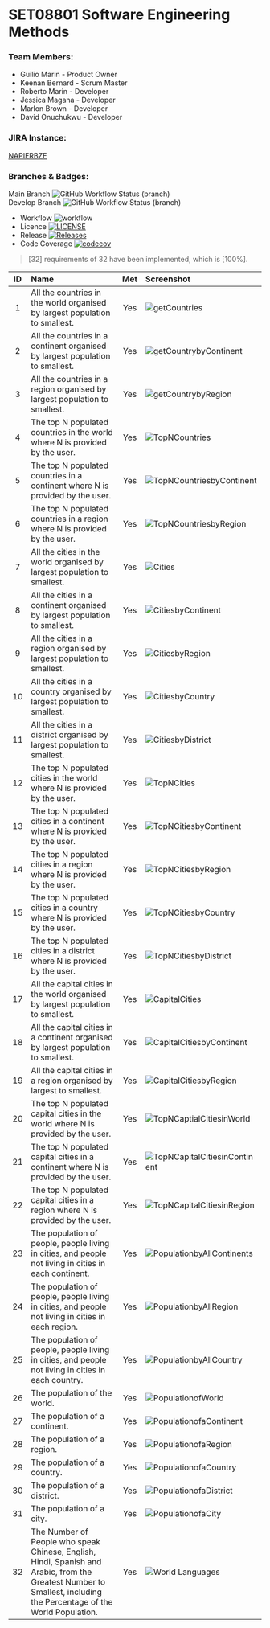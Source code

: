 # SET08801 Software Engineering Methods

### Team Members:
- Guilio Marin - Product Owner
- Keenan Bernard - Scrum Master
- Roberto Marin - Developer
- Jessica Magana - Developer
- Marlon Brown - Developer
- David Onuchukwu - Developer

### JIRA Instance:
[NAPIERBZE](https://napierbze.atlassian.net/jira/software/projects/SEM/boards/1/backlog)

### Branches & Badges:
Main Branch ![GitHub Workflow Status (branch)](https://img.shields.io/github/workflow/status/keenanbernard/sem-group3/ReportingApp-SEM-GRP3/main) <br>
Develop Branch ![GitHub Workflow Status (branch)](https://img.shields.io/github/workflow/status/keenanbernard/sem-group3/ReportingApp-SEM-GRP3/develop) <br>

- Workflow ![workflow](https://github.com/keenanbernard/sem-group3/actions/workflows/main.yml/badge.svg) <br>
- Licence [![LICENSE](https://img.shields.io/github/license/keenanbernard/sem-group3.svg?style=flat-square)](https://github.com/keenanbernard/sem-group3/blob/master/LICENSE) <br>
- Release [![Releases](https://img.shields.io/github/release/keenanbernard/sem-group3/all.svg?style=flat-square)](https://github.com/keenanbernard/sem-group3/releases) <br>
- Code Coverage [![codecov](https://codecov.io/gh/keenanbernard/sem-group3/branch/main/graph/badge.svg?token=WLM5jzekly)](https://codecov.io/gh/keenanbernard/sem-group3)

> [32] requirements of 32 have been implemented, which is [100%].

| ID  | Name        | Met         | Screenshot                                                                                                                                                                                                           |
|:---:|:------------|:-------------:|:---------------------------------------------------------------------------------------------------------------------------------------------------------------------------------------------------------------------|
|  1  | All the countries in the world organised by largest population to smallest. | Yes | ![getCountries](https://github.com/keenanbernard/sem-group3/blob/ce6e71300567b048ec35979b3aae2330833a0f18/images/Country/getCountries.png)                                                                           |
|  2  | All the countries in a continent organised by largest population to smallest. | Yes | ![getCountrybyContinent](https://github.com/keenanbernard/sem-group3/blob/ce6e71300567b048ec35979b3aae2330833a0f18/images/Country/getCountrybyContinent.png)                                                         |
|  3  | All the countries in a region organised by largest population to smallest. | Yes | ![getCountrybyRegion](https://github.com/keenanbernard/sem-group3/blob/ce6e71300567b048ec35979b3aae2330833a0f18/images/Country/getCountrybyRegion.png)                                                               |
|  4  | The top N populated countries in the world where N is provided by the user. | Yes | ![TopNCountries](https://github.com/keenanbernard/sem-group3/blob/ce6e71300567b048ec35979b3aae2330833a0f18/images/Country/TopNCountries.png)                                                                         |
|  5  | The top N populated countries in a continent where N is provided by the user. | Yes | ![TopNCountriesbyContinent](https://github.com/keenanbernard/sem-group3/blob/ce6e71300567b048ec35979b3aae2330833a0f18/images/Country/TopNCountriesbyContinent.png)                                                   |
|  6  | The top N populated countries in a region where N is provided by the user. | Yes | ![TopNCountriesbyRegion](https://github.com/keenanbernard/sem-group3/blob/ce6e71300567b048ec35979b3aae2330833a0f18/images/Country/TopNCountriesbyRegion.png)                                                         |
|  7  | All the cities in the world organised by largest population to smallest. | Yes  | ![Cities](https://github.com/keenanbernard/sem-group3/blob/ce6e71300567b048ec35979b3aae2330833a0f18/images/City/Cities.png)                                                                                          |
|  8  | All the cities in a continent organised by largest population to smallest. | Yes  | ![CitiesbyContinent](https://github.com/keenanbernard/sem-group3/blob/ce6e71300567b048ec35979b3aae2330833a0f18/images/City/CitiesByContinent.png)                                                                    |
|  9  | All the cities in a region organised by largest population to smallest. | Yes  | ![CitiesbyRegion](https://github.com/keenanbernard/sem-group3/blob/ce6e71300567b048ec35979b3aae2330833a0f18/images/City/CitiesByRegion.png)                                                                          |
| 10  | All the cities in a country organised by largest population to smallest. |  Yes  | ![CitiesbyCountry](https://github.com/keenanbernard/sem-group3/blob/ce6e71300567b048ec35979b3aae2330833a0f18/images/City/CitiesbyCountry.png)                                                                        |
| 11  | All the cities in a district organised by largest population to smallest. | Yes   | ![CitiesbyDistrict](https://github.com/keenanbernard/sem-group3/blob/ce6e71300567b048ec35979b3aae2330833a0f18/images/City/CitiesByDistrict.png)                                                                      |
| 12  | The top N populated cities in the world where N is provided by the user. | Yes   | ![TopNCities](https://github.com/keenanbernard/sem-group3/blob/ceb49fd6e3bcf1348e83e1ec8b3ea27b27017411/images/City/TopNCities.png)                                                                                  |
| 13  | The top N populated cities in a continent where N is provided by the user. |  Yes  | ![TopNCitiesbyContinent](https://github.com/keenanbernard/sem-group3/blob/ceb49fd6e3bcf1348e83e1ec8b3ea27b27017411/images/City/TopNCitiesbyContinent.png)                                                            |
| 14  | The top N populated cities in a region where N is provided by the user. |  Yes  | ![TopNCitiesbyRegion](https://github.com/keenanbernard/sem-group3/blob/ceb49fd6e3bcf1348e83e1ec8b3ea27b27017411/images/City/TopNCitiesbyRegion.png)                                                                  |
| 15  | The top N populated cities in a country where N is provided by the user. | Yes   | ![TopNCitiesbyCountry](https://github.com/keenanbernard/sem-group3/blob/ceb49fd6e3bcf1348e83e1ec8b3ea27b27017411/images/City/TopNCitiesbyCountry.png)                                                                |
| 16  | The top N populated cities in a district where N is provided by the user. | Yes   | ![TopNCitiesbyDistrict](https://github.com/keenanbernard/sem-group3/blob/ceb49fd6e3bcf1348e83e1ec8b3ea27b27017411/images/City/TopNCitiesbyDistrict.png)                                                              |
| 17  | All the capital cities in the world organised by largest population to smallest. | Yes | ![CapitalCities](https://github.com/keenanbernard/sem-group3/blob/ceb49fd6e3bcf1348e83e1ec8b3ea27b27017411/images/Capital%20City/CapitalCity.png)                                                                    |
| 18  | All the capital cities in a continent organised by largest population to smallest. | Yes | ![CapitalCitiesbyContinent](https://github.com/keenanbernard/sem-group3/blob/ceb49fd6e3bcf1348e83e1ec8b3ea27b27017411/images/Capital%20City/CapitalCitiesbyContinent.png)                                            |
| 19  | All the capital cities in a region organised by largest to smallest. | Yes | ![CapitalCitiesbyRegion](https://github.com/keenanbernard/sem-group3/blob/ceb49fd6e3bcf1348e83e1ec8b3ea27b27017411/images/Capital%20City/capitalCitybyRegion.png)                                                    |
| 20  | The top N populated capital cities in the world where N is provided by the user. | Yes | ![TopNCaptialCitiesinWorld](https://github.com/keenanbernard/sem-group3/blob/ceb49fd6e3bcf1348e83e1ec8b3ea27b27017411/images/Capital%20City/TopNCapitalCitiesinWorld.png)                                            |
| 21  | The top N populated capital cities in a continent where N is provided by the user. | Yes | ![TopNCapitalCitiesinContinent](https://github.com/keenanbernard/sem-group3/blob/ceb49fd6e3bcf1348e83e1ec8b3ea27b27017411/images/Capital%20City/TopNCapitalCitiesinContinen.png)                                     |
| 22  | The top N populated capital cities in a region where N is provided by the user. | Yes | ![TopNCapitalCitiesinRegion](https://github.com/keenanbernard/sem-group3/blob/ceb49fd6e3bcf1348e83e1ec8b3ea27b27017411/images/Capital%20City/capitalCitybyRegion.png)                                                |
| 23  | The population of people, people living in cities, and people not living in cities in each continent. |   Yes | ![PopulationbyAllContinents](https://github.com/keenanbernard/sem-group3/blob/45c09d3bb817241f3e9dece250ef57be6e80a6c7/images/Population/PopulationbyAllContinents.png)                                              |
| 24  | The population of people, people living in cities, and people not living in cities in each region. | Yes  | ![PopulationbyAllRegion](https://github.com/keenanbernard/sem-group3/blob/45c09d3bb817241f3e9dece250ef57be6e80a6c7/images/Population/PopulationbyAllRegions.png)                                                                                                                                                                                           |
| 25  | The population of people, people living in cities, and people not living in cities in each country. |  Yes  | ![PopulationbyAllCountry](https://github.com/keenanbernard/sem-group3/blob/45c09d3bb817241f3e9dece250ef57be6e80a6c7/images/Population/PopulationbyAllCountries.png)                                                  |                                                                                                                                                                                          |
| 26  | The population of the world. | Yes  | ![PopulationofWorld](https://github.com/keenanbernard/sem-group3/blob/45c09d3bb817241f3e9dece250ef57be6e80a6c7/images/Population/WorldsPopulation.png)                                                               |
| 27  | The population of a continent. | Yes  | ![PopulationofaContinent](https://github.com/keenanbernard/sem-group3/blob/45c09d3bb817241f3e9dece250ef57be6e80a6c7/images/Population/PopulationofaContinent.png)                                                    |
| 28  | The population of a region. | Yes  | ![PopulationofaRegion](https://github.com/keenanbernard/sem-group3/blob/45c09d3bb817241f3e9dece250ef57be6e80a6c7/images/Population/PopulationofaRegion.png)                                                          |                                                                                                                                                            
| 29  | The population of a country. | Yes  | ![PopulationofaCountry](https://github.com/keenanbernard/sem-group3/blob/45c09d3bb817241f3e9dece250ef57be6e80a6c7/images/Population/PopulationofaCountry.pngb9b1f7d3473/images/Population/PopulationofaDistrict.png) |
| 30  | The population of a district. | Yes  | ![PopulationofaDistrict](https://github.com/keenanbernard/sem-group3/blob/abd1f4e5c2e1c2f493c6f362ca656b9b1f7d3473/images/Population/PopulationofaDistrict.png)                                                      |
| 31  | The population of a city. | Yes  | ![PopulationofaCity](https://github.com/keenanbernard/sem-group3/blob/53860024495f4db584ba3116707799376e5256f4/images/Population/PopulationOfaCity.png)                                                              |
| 32  | The Number of People who speak Chinese, English, Hindi, Spanish and Arabic, from the Greatest Number to Smallest, including the Percentage of the World Population. | Yes  | ![World Languages](https://github.com/keenanbernard/sem-group3/blob/45c09d3bb817241f3e9dece250ef57be6e80a6c7/images/Population/WorldLanguages.png)                                                                   |
